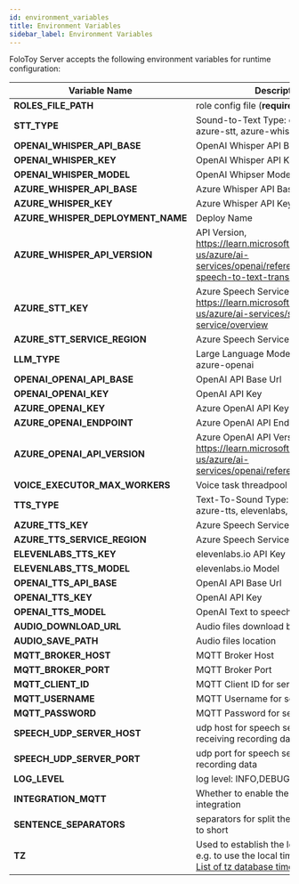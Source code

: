 ```yaml
---
id: environment_variables
title: Environment Variables
sidebar_label: Environment Variables
---
```


FoloToy Server accepts the following environment variables for runtime configuration:

| Variable Name                     | Description                                                                                                                                                                                                                                                                                                      | Default Value                 |
| --------------------------------- | ---------------------------------------------------------------------------------------------------------------------------------------------------------------------------------------------------------------------------------------------------------------------------------------------------------------- | ----------------------------- |
| **ROLES_FILE_PATH**                | role config file (**required**)                                                                                                                                                                                                                                                        |     roles.json                          |
| **STT_TYPE**                 | Sound-to-Text Type: openai-whisper, azure-stt, azure-whisper (**required**)                                                                                                                                                                                                                                                                                          |   openai-whisper                            |
| **OPENAI_WHISPER_API_BASE**                 | OpenAI Whisper API Base Url                                                                                                                                                                                                                                                                                     |    https://api.openai.com/v1                           |
| **OPENAI_WHISPER_KEY**                 |  OpenAI Whisper API Key                                                                                                                                                                                                                                                                     |   sk-AAAAAAAAA                            |
| **OPENAI_WHISPER_MODEL**                 | OpenAI Whipser Model                                                                                                                                                                                                                                                                   |   whisper-1                            |
| **AZURE_WHISPER_API_BASE**                 |      Azure Whisper API Base Url                                                                                                                                                                                                                                                                                 |                           |
| **AZURE_WHISPER_KEY**            |       Azure Whisper API Key                                                                                                                                                                                                                                                                       |                             |
| **AZURE_WHISPER_DEPLOYMENT_NAME**              |       Deploy Name                                                                                                                                                                                                                                        |                          |
| **AZURE_WHISPER_API_VERSION**                  |     API Version,    https://learn.microsoft.com/en-us/azure/ai-services/openai/reference#request-a-speech-to-text-transcription                                                                                                                                                                                                 |     2023-09-01-preview                     |
| **AZURE_STT_KEY**     |    Azure Speech Services Key, https://learn.microsoft.com/en-us/azure/ai-services/speech-service/overview                                                                                                                                                                                                           |                               |
| **AZURE_STT_SERVICE_REGION**                 |    Azure Speech Services Region                                                                                                                                                                                                                                                                          |                          |
| **LLM_TYPE**                  |   Large Language Model Type: openai, azure-openai                                                                                                                                                                                                                                                           |       openai               |
| **OPENAI_OPENAI_API_BASE**                  |  OpenAI API Base Url                        | https://api.openai.com/v1
| **OPENAI_OPENAI_KEY**                          |  OpenAI API Key                                                                                                                                                                                                                                                                         |     sk-AAAAAAAA                      |
| **AZURE_OPENAI_KEY**          |   Azure OpenAI API Key                                                                                                                                                                                                                     |                               |
| **AZURE_OPENAI_ENDPOINT**                  |  Azure OpenAI API Endpoint                                                                                                                                                                                                                                                                             |                          |
| **AZURE_OPENAI_API_VERSION**                     |   Azure OpenAI API Version, https://learn.microsoft.com/en-us/azure/ai-services/openai/reference#completions                                                                                                                                                                                                                                            |  2023-05-15                             |
| **VOICE_EXECUTOR_MAX_WORKERS**                     |   Voice task threadpool max size                                                                                                                                                                                                                                                                                             | 2 |
| **TTS_TYPE**                 |      Text-To-Sound Type: openai-tts, azure-tts, elevenlabs, edge-tts                                                                                                                                                                                                                                                                                                    |     edge-tts                          |
| **AZURE_TTS_KEY**                 |  Azure Speech Services Key                                                                                                                                                                                                                                                                                                        |                               |
| **AZURE_TTS_SERVICE_REGION**                      |  Azure Speech Services Region                                                                                                                                                                                                                                                                                          |                          |
| **ELEVENLABS_TTS_KEY** |   elevenlabs.io API Key                                                                                                                                                                                                                                                    |                          |
| **ELEVENLABS_TTS_MODEL**                     |    elevenlabs.io Model                                                                                                                                                                                                                              |       eleven_multilingual_v2                   |
| **OPENAI_TTS_API_BASE**                |     OpenAI API Base Url                                                                                                                                 |        https://api.openai.com/v1                       |
| **OPENAI_TTS_KEY**                    |       OpenAI API Key                                                                                                                                                                                                         |   sk-AAAAAA                   |
| **OPENAI_TTS_MODEL**                    | OpenAI Text to speech model                                                                                                                                                                                                              |   tts-1                   |
| **AUDIO_DOWNLOAD_URL**                    |  Audio files download base url                                                                                                                                                                                                                                                 |                       |
| **AUDIO_SAVE_PATH**                    |     Audio files location                                                                                                                                                                                                                                              |                     |
| **MQTT_BROKER_HOST**                    |    MQTT Broker Host                                                                                                                                                                                                                                               |                     |
| **MQTT_BROKER_PORT**                    |   MQTT Broker Port                                                                                                                                                                                                                                                |   1883                  |
| **MQTT_CLIENT_ID**                    |   MQTT Client ID for server login                                                                                                                                                                                                                                                |     folotoy                 |
| **MQTT_USERNAME**                    |    MQTT Username for server login                                                                                                                                                                                                                                               |     folotoy                  |
| **MQTT_PASSWORD**                    |      MQTT Password for server login                                                                                                                                                                                                                                             |    folotoy                 |
| **SPEECH_UDP_SERVER_HOST**                    |      udp host for speech server for receiving recording data                                                                                                                                                                                                                                             |                      |
| **SPEECH_UDP_SERVER_PORT**                    |   udp port for speech server for receiving recording data                                                                                                                                                                                                                                                |     8085                |
| **LOG_LEVEL**                    |    log level: INFO,DEBUG,WARNING                                                                                                                                                                                                                                               |   DEBUG                   |
| **INTEGRATION_MQTT**                    |    Whether to enable the MQTT integration                                                                                                                                                                                                                                                |   false                   |
| **SENTENCE_SEPARATORS**                    |    separators for split the long sentences to short                                                                                                                                                                                                                                                |   ，！。？,!.?                   |
| **TZ**                            | Used to establish the local time zone, e.g. to use the local time in logs. See [List of tz database time zones](https://en.wikipedia.org/wiki/List_of_tz_database_time_zones).                                                                                                                                   |  Asia/Shanghai                             |
